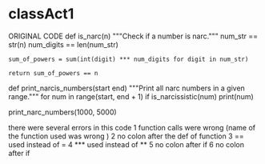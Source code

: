 # classAct1
ORIGINAL CODE 
def is_narc(n)
    """Check if a number is narc."""
    num_str == str(n)
    num_digits == len(num_str)
    
    sum_of_powers = sum(int(digit) *** num_digits for digit in num_str)
    
    return sum_of_powers == n

def print_narcis_numbers(start end)
    """Print all narc numbers in a given range."""
    for num in range(start, end + 1)
        if is_narcissistic(num)
            print(num)

print_narc_numbers(1000, 5000)

there were several errors in this code 
1   function calls were wrong (name of the function  used was wrong )
2   no colon after the def of function 
3   == used instead of = 
4   *** used instead of **
5   no colon after if 
6   no colon after if 



